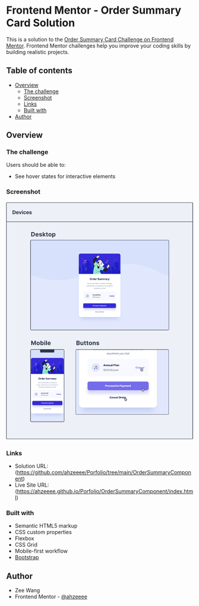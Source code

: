 # Frontend Mentor - Order Summary Card Solution

This is a solution to the [Order Summary Card Challenge on Frontend Mentor](https://www.frontendmentor.io/challenges/order-summary-component-QlPmajDUj). Frontend Mentor challenges help you improve your coding skills by building realistic projects. 

## Table of contents

- [Overview](#overview)
  - [The challenge](#the-challenge)
  - [Screenshot](#screenshot)
  - [Links](#links)
  - [Built with](#built-with)
- [Author](#author)


## Overview

### The challenge

Users should be able to:

- See hover states for interactive elements

### Screenshot

![](./screenShot_orderSummaryCard.png)


### Links

- Solution URL: (https://github.com/ahzeeee/Porfolio/tree/main/OrderSummaryComponent)
- Live Site URL: (https://ahzeeee.github.io/Porfolio/OrderSummaryComponent/index.html)


### Built with

- Semantic HTML5 markup
- CSS custom properties
- Flexbox
- CSS Grid
- Mobile-first workflow
- [Bootstrap](https://getbootstrap.com/docs/4.0/getting-started/introduction/)


## Author

- Zee Wang
- Frontend Mentor - [@ahzeeee](https://www.frontendmentor.io/profile/ahzeeee)

